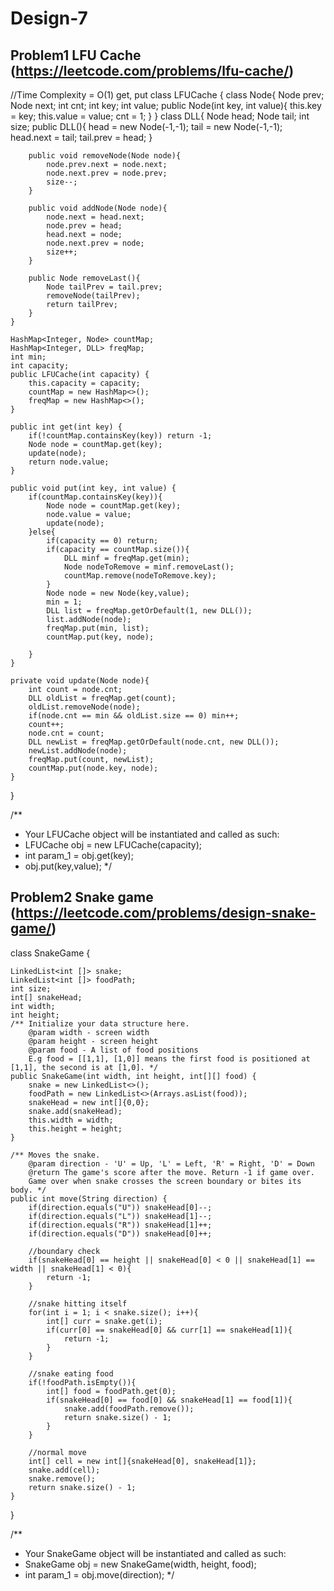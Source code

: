 # Design-7

## Problem1 LFU Cache (https://leetcode.com/problems/lfu-cache/)

//Time Complexity = O(1) get, put 
class LFUCache {
    class Node{
        Node prev;
        Node next;
        int cnt;
        int key; int value;
        public Node(int key, int value){
            this.key = key;
            this.value = value;
            cnt = 1; 
        }
    }
    class DLL{
        Node head;
        Node tail;
        int size; 
        public DLL(){
            head = new Node(-1,-1);
            tail = new Node(-1,-1); 
            head.next = tail;
            tail.prev = head;
        }
        
        public void removeNode(Node node){
            node.prev.next = node.next;
            node.next.prev = node.prev;
            size--;
        }
        
        public void addNode(Node node){
            node.next = head.next;
            node.prev = head;
            head.next = node;
            node.next.prev = node; 
            size++;
        }
        
        public Node removeLast(){
            Node tailPrev = tail.prev;
            removeNode(tailPrev);
            return tailPrev; 
        }
    }
    
    HashMap<Integer, Node> countMap; 
    HashMap<Integer, DLL> freqMap;
    int min; 
    int capacity; 
    public LFUCache(int capacity) {
        this.capacity = capacity;
        countMap = new HashMap<>();
        freqMap = new HashMap<>(); 
    }
    
    public int get(int key) {
        if(!countMap.containsKey(key)) return -1;
        Node node = countMap.get(key); 
        update(node); 
        return node.value;
    }
    
    public void put(int key, int value) { 
        if(countMap.containsKey(key)){
            Node node = countMap.get(key); 
            node.value = value; 
            update(node); 
        }else{
            if(capacity == 0) return;
            if(capacity == countMap.size()){
                DLL minf = freqMap.get(min); 
                Node nodeToRemove = minf.removeLast();
                countMap.remove(nodeToRemove.key); 
            }
            Node node = new Node(key,value);
            min = 1;
            DLL list = freqMap.getOrDefault(1, new DLL());
            list.addNode(node);
            freqMap.put(min, list);
            countMap.put(key, node); 
            
        }
    }
    
    private void update(Node node){
        int count = node.cnt;
        DLL oldList = freqMap.get(count);
        oldList.removeNode(node);
        if(node.cnt == min && oldList.size == 0) min++;
        count++;
        node.cnt = count;
        DLL newList = freqMap.getOrDefault(node.cnt, new DLL());
        newList.addNode(node);
        freqMap.put(count, newList);
        countMap.put(node.key, node); 
    }
}

/**
 * Your LFUCache object will be instantiated and called as such:
 * LFUCache obj = new LFUCache(capacity);
 * int param_1 = obj.get(key);
 * obj.put(key,value);
 */

## Problem2 Snake game (https://leetcode.com/problems/design-snake-game/)

class SnakeGame {
    
    LinkedList<int []> snake;
    LinkedList<int []> foodPath; 
    int size;
    int[] snakeHead;
    int width;
    int height;
    /** Initialize your data structure here.
        @param width - screen width
        @param height - screen height 
        @param food - A list of food positions
        E.g food = [[1,1], [1,0]] means the first food is positioned at [1,1], the second is at [1,0]. */
    public SnakeGame(int width, int height, int[][] food) {
        snake = new LinkedList<>();
        foodPath = new LinkedList<>(Arrays.asList(food));
        snakeHead = new int[]{0,0};
        snake.add(snakeHead);
        this.width = width; 
        this.height = height; 
    }
    
    /** Moves the snake.
        @param direction - 'U' = Up, 'L' = Left, 'R' = Right, 'D' = Down 
        @return The game's score after the move. Return -1 if game over. 
        Game over when snake crosses the screen boundary or bites its body. */
    public int move(String direction) {
        if(direction.equals("U")) snakeHead[0]--;
        if(direction.equals("L")) snakeHead[1]--;
        if(direction.equals("R")) snakeHead[1]++;
        if(direction.equals("D")) snakeHead[0]++;
        
        //boundary check
        if(snakeHead[0] == height || snakeHead[0] < 0 || snakeHead[1] == width || snakeHead[1] < 0){
            return -1; 
        }
        
        //snake hitting itself
        for(int i = 1; i < snake.size(); i++){
            int[] curr = snake.get(i); 
            if(curr[0] == snakeHead[0] && curr[1] == snakeHead[1]){
                return -1;
            }
        }
        
        //snake eating food
        if(!foodPath.isEmpty()){
            int[] food = foodPath.get(0); 
            if(snakeHead[0] == food[0] && snakeHead[1] == food[1]){
                snake.add(foodPath.remove());
                return snake.size() - 1;
            }
        }
        
        //normal move
        int[] cell = new int[]{snakeHead[0], snakeHead[1]}; 
        snake.add(cell);
        snake.remove();
        return snake.size() - 1;
    }
}

/**
 * Your SnakeGame object will be instantiated and called as such:
 * SnakeGame obj = new SnakeGame(width, height, food);
 * int param_1 = obj.move(direction);
 */
